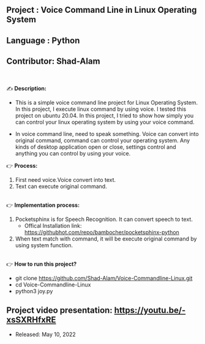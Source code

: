 
## Project    : Voice Command Line in Linux Operating System 
## Language   : Python
## Contributor: Shad-Alam 

<br/>

:writing_hand: **Description:** <br/>

- This is a simple voice command line project for Linux Operating System. In this project, I execute linux command by using voice. I tested this project on ubuntu 20.04. In this project, I tried to show how simply you can control your linux operating system by using your voice command.

- In voice command line, need to speak something. Voice can convert into original command, command can control your operating system. Any kinds of desktop application open or close, settings control and anything you can control by using your voice. <br/>


:point_right: **Process:**

1. First need voice.Voice convert into text. <br/>
2. Text can execute original command. <br/> <br/>

:point_right:     **Implementation process:** <br/>
1. Pocketsphinx is for Speech Recognition. It can convert speech to text. <br/>
   - Offical Installation link: https://githubhot.com/repo/bambocher/pocketsphinx-python <br/>
2. When text match with command, it will be execute original command by using system function. <br/> <br/>

:point_right:     **How to run this project?**
<br/>
  - git clone https://github.com/Shad-Alam/Voice-Commandline-Linux.git <br/> 
  - cd Voice-Commandline-Linux <br/> 
  - python3 joy.py <br/> 

## Project video presentation: https://youtu.be/-xsSXRHfxRE

* Released: May 10, 2022

